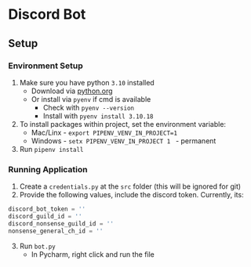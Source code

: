 # Discord Bot

## Setup
### Environment Setup
1. Make sure you have python `3.10` installed
   - Download via [python.org](https://www.python.org/downloads/)
   - Or install via `pyenv` if cmd is available
     - Check with `pyenv --version`
     - Install with `pyenv install 3.10.18`
2. To install packages within project, set the environment variable:
   - Mac/Linx - `export PIPENV_VENV_IN_PROJECT=1`
   - Windows - `setx PIPENV_VENV_IN_PROJECT 1 ` - permanent
3. Run `pipenv install`

### Running Application
1. Create a `credentials.py` at the `src` folder (this will be ignored for git)
2. Provide the following values, include the discord token. Currently, its:
```python
discord_bot_token = ''
discord_guild_id = ''
discord_nonsense_guild_id = ''
nonsense_general_ch_id = ''
```
3. Run `bot.py`
   - In Pycharm, right click and run the file